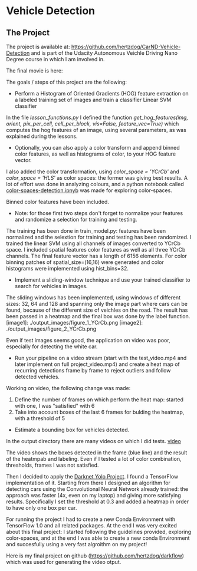 # Vehicle Detection

The Project
---
The project is available at: https://github.com/hertzdog/CarND-Vehicle-Detection and is part of the Udacity Autonomous Veichle Driving Nano Degree course in which I am involved in.

The final movie is here: 

The goals / steps of this project are the following:

* Perform a Histogram of Oriented Gradients (HOG) feature extraction on a labeled training set of images and train a classifier Linear SVM classifier

In the file *lesson_functions.py* I defined the function *get_hog_features(img, orient, pix_per_cell, cell_per_block, vis=False, feature_vec=True)* which computes the hog features of an image, using several parameters, as was explained during the lessons.

* Optionally, you can also apply a color transform and append binned color features, as well as histograms of color, to your HOG feature vector.

I also added the color transformation, using *color_space = 'YCrCb'* and *color_space = 'HLS'* as color spaces: the former was giving best results. A lot of effort was done in analyzing colours, and a python notebook called [color-spaces-detection.ipnyb](https://github.com/hertzdog/Detection-tracking-color/blob/master/color-spaces-detection.ipynb) was made for exploring color-spaces.

Binned color features have been included.

* Note: for those first two steps don't forget to normalize your features and randomize a selection for training and testing.

The training has been done in train_model.py: features have been normalized and the selextion for training and testing has been randomized. I trained the linear SVM using all channels of images converted to YCrCb space. I included spatial features color features as well as all three YCrCb channels. The final feature vector has a length of 6156 elements. For color binning patches of spatial_size=(16,16) were generated and color histograms were implemented using hist_bins=32.

* Implement a sliding-window technique and use your trained classifier to search for vehicles in images.

The sliding windows has been implemented, using windows of different sizes: 32, 64 and 128 and spanning only the image part where cars can be found, because of the different size of veichles on the road. The result has been passed in a heatmap and the final box was done by the label function.
[image1]: ./output_images/figure_1_YCrCb.png
[image2]: ./output_images/figure_2_YCrCb.png

Even if test images seems good, the application on video was poor, especially for detecting the white car.

* Run your pipeline on a video stream (start with the test_video.mp4 and later implement on full project_video.mp4) and create a heat map of recurring detections frame by frame to reject outliers and follow detected vehicles.

Working on video, the following change was made:
1. Define the number of frames on which perform the heat map: started with one, I was "satisfied" with 6
2. Take into account boxes of the last 6 frames for bulding the heatmap, with a threshold of 5



* Estimate a bounding box for vehicles detected.

In the output directory there are many videos on which I did tests. [video](./output_images/YCrCb_processed_project_video_YCrCb_15_2.mp4)



The video shows the boxes detected in the frame (blue line) and the result of the heatmpab and labeling.
Even if I tested a lot of color combination, thresholds, frames I was not satisfied.

Then I decided to apply the [Darknet Yolo Project](https://pjreddie.com/darknet/yolo/).
I found a TensorFlow implementation of it.
Starting from there I designed an algorithm for detecting cars using the Convolutional Neural Network already trained: the approach was faster (4x, even on my laptop) and giving more satisfying results. Specifically I set the threshold at 0.3 and added a heatmap in order to have only one box per car.

For running the project I had to create a new Conda Environment with TensorFlow 1.0 and all related packages. At the end I was very excited about this final project: I started following the guidelines provided, exploring color-spaces, and at the end I was able to create a new conda Environment and succesfully using a very fast algroithm on my project!

Here is my final project on github (https://github.com/hertzdog/darkflow) which was used for generating the video otput.
